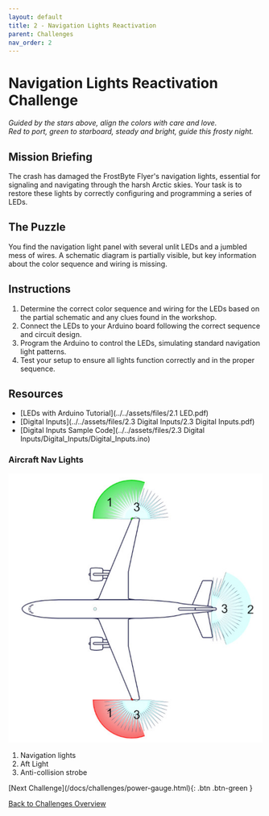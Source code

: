 ```yaml
---
layout: default
title: 2 - Navigation Lights Reactivation
parent: Challenges
nav_order: 2
---
```


# Navigation Lights Reactivation Challenge
_Guided by the stars above, align the colors with care and love._  
_Red to port, green to starboard, steady and bright, guide this frosty night._

## Mission Briefing
The crash has damaged the FrostByte Flyer's navigation lights, essential for signaling and navigating through the harsh Arctic skies. Your task is to restore these lights by correctly configuring and programming a series of LEDs.

## The Puzzle
You find the navigation light panel with several unlit LEDs and a jumbled mess of wires. A schematic diagram is partially visible, but key information about the color sequence and wiring is missing.

## Instructions
1. Determine the correct color sequence and wiring for the LEDs based on the partial schematic and any clues found in the workshop.
2. Connect the LEDs to your Arduino board following the correct sequence and circuit design.
3. Program the Arduino to control the LEDs, simulating standard navigation light patterns.
4. Test your setup to ensure all lights function correctly and in the proper sequence.

## Resources
- [LEDs with Arduino Tutorial](../../assets/files/2.1 LED.pdf)
- [Digital Inputs](../../assets/files/2.3 Digital Inputs/2.3 Digital Inputs.pdf)
- [Digital Inputs Sample Code](../../assets/files/2.3 Digital Inputs/Digital_Inputs/Digital_Inputs.ino)

### Aircraft Nav Lights
![](../../assets/images/lights.jpg)

1. Navigation lights
2. Aft Light
3. Anti-collision strobe

<span class="fs-8">
[Next Challenge](/docs/challenges/power-gauge.html){: .btn .btn-green }
</span>

[Back to Challenges Overview](/docs/challenges/)
